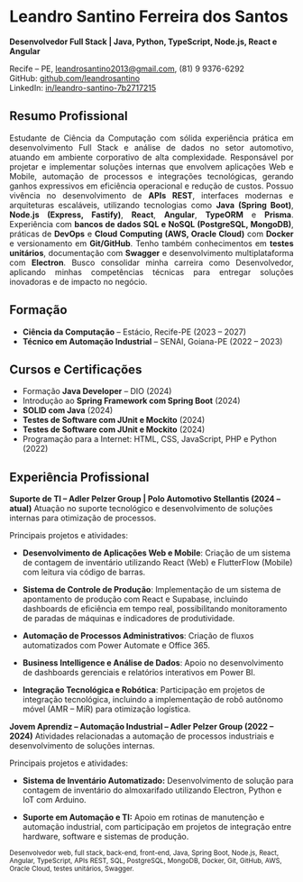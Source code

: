 # Leandro Santino Ferreira dos Santos

**Desenvolvedor Full Stack | Java, Python, TypeScript, Node.js, React e Angular**

Recife – PE, [leandrosantino2013@gmail.com](mailto:leandrosantino2013@gmail.com), (81) 9 9376-6292 <br>
GitHub: [github.com/leandrosantino](https://github.com/leandrosantino) <br>
LinkedIn: [in/leandro-santino-7b2717215](https://www.linkedin.com/in/leandro-santino-7b2717215)

## Resumo Profissional

<p align="justify" >
Estudante de Ciência da Computação com sólida experiência prática em desenvolvimento Full Stack e análise de dados no setor automotivo, atuando em ambiente corporativo de alta complexidade. Responsável por projetar e implementar soluções internas que envolvem aplicações Web e Mobile, automação de processos e integrações tecnológicas, gerando ganhos expressivos em eficiência operacional e redução de custos. Possuo vivência no desenvolvimento de <strong>APIs REST</strong>, interfaces modernas e arquiteturas escaláveis, utilizando tecnologias como <strong>Java (Spring Boot)</strong>, <strong>Node.js (Express, Fastify)</strong>, <strong>React</strong>, <strong>Angular</strong>, <strong>TypeORM</strong> e <strong>Prisma</strong>. Experiência com <strong>bancos de dados SQL e NoSQL (PostgreSQL, MongoDB)</strong>, práticas de <strong>DevOps</strong> e <strong>Cloud Computing (AWS, Oracle Cloud)</strong> com <strong>Docker</strong> e versionamento em <strong>Git/GitHub</strong>. Tenho também conhecimentos em <strong>testes unitários</strong>, documentação com <strong>Swagger</strong> e desenvolvimento multiplataforma com <strong>Electron</strong>. Busco consolidar minha carreira como Desenvolvedor, aplicando minhas competências técnicas para entregar soluções inovadoras e de impacto no negócio.
</p>

<strong></strong>
## Formação

* **Ciência da Computação** – Estácio, Recife-PE (2023 – 2027)
* **Técnico em Automação Industrial** – SENAI, Goiana-PE (2022 – 2023)


## Cursos e Certificações

* Formação **Java Developer** – DIO (2024)
* Introdução ao **Spring Framework com Spring Boot** (2024)
* **SOLID com Java** (2024)
* **Testes de Software com JUnit e Mockito** (2024)
* **Testes de Software com JUnit e Mockito** (2024)
* Programação para a Internet: HTML, CSS, JavaScript, PHP e Python (2022)

## Experiência Profissional

**Suporte de TI – Adler Pelzer Group | Polo Automotivo Stellantis (2024 – atual)**
Atuação no suporte tecnológico e desenvolvimento de soluções internas para otimização de processos.  <br>

Principais projetos e atividades:
* **Desenvolvimento de Aplicações Web e Mobile**: Criação de um sistema de contagem de inventário utilizando React (Web) e FlutterFlow (Mobile) com leitura via código de barras.

* **Sistema de Controle de Produção**: Implementação de um sistema de apontamento de produção com React e Supabase, incluindo dashboards de eficiência em tempo real, possibilitando monitoramento de paradas de máquinas e indicadores de produtividade.
* **Automação de Processos Administrativos**: Criação de fluxos automatizados com Power Automate e Office 365.
* **Business Intelligence e Análise de Dados**: Apoio no desenvolvimento de dashboards gerenciais e relatórios interativos em Power BI.
* **Integração Tecnológica e Robótica**: Participação em projetos de integração tecnológica, incluindo a implementação de robô autônomo móvel (AMR – MiR) para otimização logística.

**Jovem Aprendiz – Automação Industrial – Adler Pelzer Group (2022 – 2024)**
Atividades relacionadas a automação de processos industriais e desenvolvimento de soluções internas. <br>

Principais projetos e atividades:
* **Sistema de Inventário Automatizado:** Desenvolvimento de solução para contagem de inventário do almoxarifado utilizando Electron, Python e IoT com Arduino.

* **Suporte em Automação e TI:** Apoio em rotinas de manutenção e automação industrial, com participação em projetos de integração entre hardware, software e sistemas de produção.

<sub>Desenvolvedor web, full stack, back-end, front-end, Java, Spring Boot, Node.js, React, Angular, TypeScript, APIs REST, SQL, PostgreSQL, MongoDB, Docker, Git, GitHub, AWS, Oracle Cloud, testes unitários, Swagger.</sub>